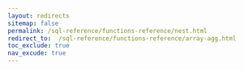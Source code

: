 ```yaml
---
layout: redirects
sitemap: false
permalink: /sql-reference/functions-reference/nest.html
redirect_to:  /sql-reference/functions-reference/array-agg.html
toc_exclude: true
nav_excude: true
---
```


<!--- redirect NEST to ARRAY_AGG (synonym) --->

